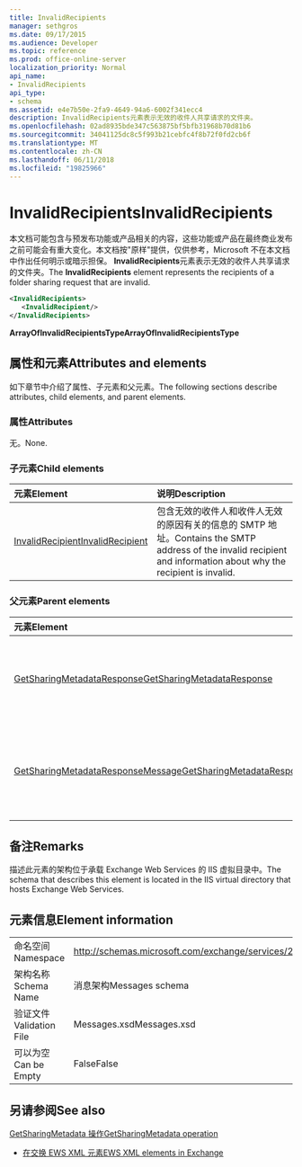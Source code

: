 ```yaml
---
title: InvalidRecipients
manager: sethgros
ms.date: 09/17/2015
ms.audience: Developer
ms.topic: reference
ms.prod: office-online-server
localization_priority: Normal
api_name:
- InvalidRecipients
api_type:
- schema
ms.assetid: e4e7b50e-2fa9-4649-94a6-6002f341ecc4
description: InvalidRecipients元素表示无效的收件人共享请求的文件夹。
ms.openlocfilehash: 02ad8935bde347c563875bf5bfb31968b70d81b6
ms.sourcegitcommit: 34041125dc8c5f993b21cebfc4f8b72f0fd2cb6f
ms.translationtype: MT
ms.contentlocale: zh-CN
ms.lasthandoff: 06/11/2018
ms.locfileid: "19825966"
---
```

# <a name="invalidrecipients"></a><span data-ttu-id="06581-103">InvalidRecipients</span><span class="sxs-lookup"><span data-stu-id="06581-103">InvalidRecipients</span></span>

<span data-ttu-id="06581-104">本文档可能包含与预发布功能或产品相关的内容，这些功能或产品在最终商业发布之前可能会有重大变化。本文档按"原样"提供，仅供参考，Microsoft 不在本文档中作出任何明示或暗示担保。 **InvalidRecipients**元素表示无效的收件人共享请求的文件夹。</span><span class="sxs-lookup"><span data-stu-id="06581-104">The **InvalidRecipients** element represents the recipients of a folder sharing request that are invalid.</span></span> 
  
```XML
<InvalidRecipients>
   <InvalidRecipient/>
</InvalidRecipients>
```

 <span data-ttu-id="06581-105">**ArrayOfInvalidRecipientsType**</span><span class="sxs-lookup"><span data-stu-id="06581-105">**ArrayOfInvalidRecipientsType**</span></span>
## <a name="attributes-and-elements"></a><span data-ttu-id="06581-106">属性和元素</span><span class="sxs-lookup"><span data-stu-id="06581-106">Attributes and elements</span></span>

<span data-ttu-id="06581-107">如下章节中介绍了属性、子元素和父元素。</span><span class="sxs-lookup"><span data-stu-id="06581-107">The following sections describe attributes, child elements, and parent elements.</span></span>
  
### <a name="attributes"></a><span data-ttu-id="06581-108">属性</span><span class="sxs-lookup"><span data-stu-id="06581-108">Attributes</span></span>

<span data-ttu-id="06581-109">无。</span><span class="sxs-lookup"><span data-stu-id="06581-109">None.</span></span>
  
### <a name="child-elements"></a><span data-ttu-id="06581-110">子元素</span><span class="sxs-lookup"><span data-stu-id="06581-110">Child elements</span></span>

|<span data-ttu-id="06581-111">**元素**</span><span class="sxs-lookup"><span data-stu-id="06581-111">**Element**</span></span>|<span data-ttu-id="06581-112">**说明**</span><span class="sxs-lookup"><span data-stu-id="06581-112">**Description**</span></span>|
|:-----|:-----|
|[<span data-ttu-id="06581-113">InvalidRecipient</span><span class="sxs-lookup"><span data-stu-id="06581-113">InvalidRecipient</span></span>](invalidrecipient.md) <br/> |<span data-ttu-id="06581-114">包含无效的收件人和收件人无效的原因有关的信息的 SMTP 地址。</span><span class="sxs-lookup"><span data-stu-id="06581-114">Contains the SMTP address of the invalid recipient and information about why the recipient is invalid.</span></span>  <br/> |
   
### <a name="parent-elements"></a><span data-ttu-id="06581-115">父元素</span><span class="sxs-lookup"><span data-stu-id="06581-115">Parent elements</span></span>

|<span data-ttu-id="06581-116">**元素**</span><span class="sxs-lookup"><span data-stu-id="06581-116">**Element**</span></span>|<span data-ttu-id="06581-117">**说明**</span><span class="sxs-lookup"><span data-stu-id="06581-117">**Description**</span></span>|
|:-----|:-----|
|[<span data-ttu-id="06581-118">GetSharingMetadataResponse</span><span class="sxs-lookup"><span data-stu-id="06581-118">GetSharingMetadataResponse</span></span>](getsharingmetadataresponse.md) <br/> |<span data-ttu-id="06581-119">定义一个[GetSharingMetadata 操作](getsharingmetadata-operation.md)请求的响应。</span><span class="sxs-lookup"><span data-stu-id="06581-119">Defines a response to a [GetSharingMetadata operation](getsharingmetadata-operation.md) request.</span></span>  <br/> |
|[<span data-ttu-id="06581-120">GetSharingMetadataResponseMessage</span><span class="sxs-lookup"><span data-stu-id="06581-120">GetSharingMetadataResponseMessage</span></span>](getsharingmetadataresponsemessage.md) <br/> |<span data-ttu-id="06581-121">包含状态和一个[GetSharingMetadata 操作](getsharingmetadata-operation.md)请求的结果。</span><span class="sxs-lookup"><span data-stu-id="06581-121">Contains the status and result of a single [GetSharingMetadata operation](getsharingmetadata-operation.md) request.</span></span>  <br/> |
   
## <a name="remarks"></a><span data-ttu-id="06581-122">备注</span><span class="sxs-lookup"><span data-stu-id="06581-122">Remarks</span></span>

<span data-ttu-id="06581-123">描述此元素的架构位于承载 Exchange Web Services 的 IIS 虚拟目录中。</span><span class="sxs-lookup"><span data-stu-id="06581-123">The schema that describes this element is located in the IIS virtual directory that hosts Exchange Web Services.</span></span>
  
## <a name="element-information"></a><span data-ttu-id="06581-124">元素信息</span><span class="sxs-lookup"><span data-stu-id="06581-124">Element information</span></span>

|||
|:-----|:-----|
|<span data-ttu-id="06581-125">命名空间</span><span class="sxs-lookup"><span data-stu-id="06581-125">Namespace</span></span>  <br/> |http://schemas.microsoft.com/exchange/services/2006/messages  <br/> |
|<span data-ttu-id="06581-126">架构名称</span><span class="sxs-lookup"><span data-stu-id="06581-126">Schema Name</span></span>  <br/> |<span data-ttu-id="06581-127">消息架构</span><span class="sxs-lookup"><span data-stu-id="06581-127">Messages schema</span></span>  <br/> |
|<span data-ttu-id="06581-128">验证文件</span><span class="sxs-lookup"><span data-stu-id="06581-128">Validation File</span></span>  <br/> |<span data-ttu-id="06581-129">Messages.xsd</span><span class="sxs-lookup"><span data-stu-id="06581-129">Messages.xsd</span></span>  <br/> |
|<span data-ttu-id="06581-130">可以为空</span><span class="sxs-lookup"><span data-stu-id="06581-130">Can be Empty</span></span>  <br/> |<span data-ttu-id="06581-131">False</span><span class="sxs-lookup"><span data-stu-id="06581-131">False</span></span>  <br/> |
   
## <a name="see-also"></a><span data-ttu-id="06581-132">另请参阅</span><span class="sxs-lookup"><span data-stu-id="06581-132">See also</span></span>



[<span data-ttu-id="06581-133">GetSharingMetadata 操作</span><span class="sxs-lookup"><span data-stu-id="06581-133">GetSharingMetadata operation</span></span>](getsharingmetadata-operation.md)


- [<span data-ttu-id="06581-134">在交换 EWS XML 元素</span><span class="sxs-lookup"><span data-stu-id="06581-134">EWS XML elements in Exchange</span></span>](ews-xml-elements-in-exchange.md)

